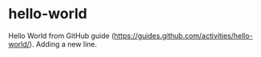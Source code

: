 # hello-world
Hello World from GitHub guide (https://guides.github.com/activities/hello-world/).
Adding a new line.
